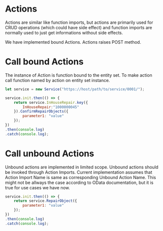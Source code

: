 # Actions

Actions are similar like function imports, but actions are primarily
used for CRUD operations (which could have side effect) and function
imports are normally used to just get informations without side effects.

We have implemented bound Actions.
Actions raises POST method.

# Call bound Actions

The instance of Action is function bound to the entity set. To
make action call function named by action on entity set instance.

```javascript
let service = new Service("https://host/path/to/service/0001/");

service.init.then(() => {
	return service.InHouseRepair.key({
		InHouseRepair:"1000000045"
	}).ConfirmRepairObjects({
		parameter1: "value"
	});
})
.then(console.log)
.catch(console.log);
```

# Call unbound Actions

Unbound actions are implemented in limited scope. Unbound actions should be
invoked through Action Imports. Current implementation assumes that Action
Import Name is same as corresponding Unbound Action Name. This might not be
allways the case according to OData documentation, but it is true for use
cases we have now.

```javascript
service.init.then(() => {
	return service.RepairObject({
		parameter1: "value"
	});
})
.then(console.log)
.catch(console.log);
```

